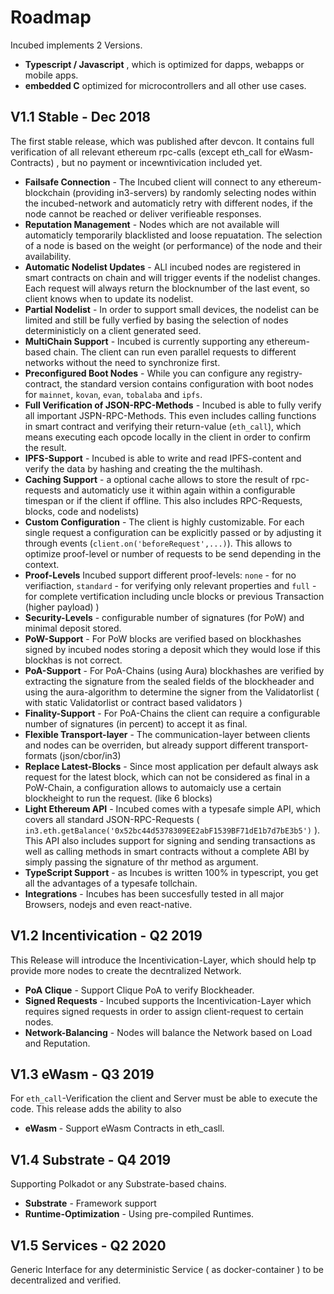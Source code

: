 # Roadmap

Incubed implements 2 Versions. 
 - **Typescript / Javascript** , which is optimized for dapps, webapps or mobile apps.
 - **embedded C** optimized for microcontrollers and all other use cases.  

## V1.1 Stable - Dec 2018

The first stable release, which was published after devcon. It contains full verification of all relevant ethereum rpc-calls (except eth_call for eWasm-Contracts) , but no payment or incewntivication included yet.

- **Failsafe Connection** - The Incubed client will connect to any ethereum-blockchain (providing in3-servers) by randomly selecting nodes within the incubed-network and automaticly retry with different nodes, if the node cannot be reached or deliver verifieable responses.
- **Reputation Management** - Nodes which are not available will automaticly temporarily blacklisted and loose repuatation. The selection of a node is based on the weight (or performance) of the node and their availability. 
- **Automatic Nodelist Updates** - ALl incubed nodes are registered in smart contracts on chain and will trigger events if the nodelist changes. Each request will always return the blocknumber of the last event, so client knows when to update its nodelist.
- **Partial Nodelist** - In order to support small devices, the nodelist can be limited and still be fully verfied by basing the selection of nodes deterministicly on a client generated seed.
- **MultiChain Support** - Incubed is currently supporting any ethereum-based chain. The client can run even parallel requests to different networks without the need to synchronize first.
- **Preconfigured Boot Nodes** - While you can configure any registry-contract, the standard version contains configuration with boot nodes for `mainnet`, `kovan`, `evan`, `tobalaba` and `ipfs`.
- **Full Verification of JSON-RPC-Methods** - Incubed is able to fully verify all important JSPN-RPC-Methods. This even includes calling functions in smart contract and verifying their return-value (`eth_call`), which means executing each opcode locally in the client in order to confirm the result.  
- **IPFS-Support** - Incubed is able to write and read IPFS-content and verify the data by hashing and creating the the multihash.
- **Caching Support** - a optional cache allows to store the result of rpc-requests and automaticly use it within again within a configurable timespan or if the client if offline. This also includes RPC-Requests, blocks, code and nodelists)
- **Custom Configuration** - The client is highly customizable. For each single request a configuration can be explicitly passed or by adjusting it through events (`client.on('beforeRequest',...)`). This allows  to optimize proof-level or number of requests to be send depending in the context.
- **Proof-Levels** Incubed support different proof-levels: `none` -  for no verifiaction, `standard` - for verifying only relevant properties and  `full` - for complete vertification including uncle blocks or previous Transaction (higher payload) )
- **Security-Levels** - configurable number of signatures (for PoW) and minimal deposit stored.
- **PoW-Support** - For PoW blocks are verified based on blockhashes signed by incubed nodes storing a deposit which they would lose if this blockhas is not correct.
- **PoA-Support** - For PoA-Chains (using Aura) blockhashes are verified by extracting the signature from the sealed fields of the blockheader and using the aura-algorithm to determine the signer from the Validatorlist ( with static Validatorlist or contract based validators ) 
- **Finality-Support** - For PoA-Chains the client can require a configurable number of signatures (in percent) to accept it as final.
- **Flexible Transport-layer** - The communication-layer between clients and nodes can be overriden, but already support different transport-formats (json/cbor/in3)
- **Replace Latest-Blocks** - Since most application per default always ask request for the latest block, which can not be considered as final in a PoW-Chain, a configuration allows to automaicly use a certain blockheight to run the request. (like 6 blocks)
- **Light Ethereum API** - Incubed comes with a typesafe simple API, which covers all standard JSON-RPC-Requests ( `in3.eth.getBalance('0x52bc44d5378309EE2abF1539BF71dE1b7d7bE3b5')` ). This API also includes support for signing and sending transactions as well as calling methods in smart contracts without a complete ABI by simply passing the signature of thr method as argument.
- **TypeScript Support** - as Incubes is written 100% in typescript, you get all the advantages of a typesafe tollchain.
- **Integrations** -  Incubes has been succesfully tested in all major Browsers, nodejs and even react-native.

## V1.2 Incentivication - Q2 2019

This Release will introduce the Incentivication-Layer, which should help tp provide more nodes to create the decntralized Network. 

- **PoA Clique** - Support Clique PoA to verify Blockheader.
- **Signed Requests** - Incubed supports the Incentivication-Layer which requires signed requests in order to assign client-request to certain nodes.
- **Network-Balancing** - Nodes will balance the Network based on Load and Reputation.

## V1.3 eWasm - Q3 2019

For `eth_call`-Verification the client and Server must be able to execute the code. This release adds the ability to also 

- **eWasm** - Support eWasm Contracts in eth_casll.

## V1.4 Substrate - Q4 2019

Supporting Polkadot or any Substrate-based chains.

- **Substrate** - Framework support
- **Runtime-Optimization** - Using pre-compiled Runtimes. 

## V1.5 Services - Q2 2020

Generic Interface for any deterministic Service ( as docker-container ) to be decentralized and verified.



